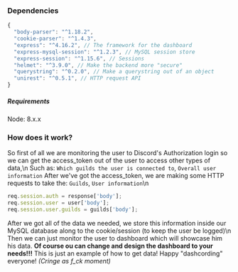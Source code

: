 ### Dependencies
```js
{
  "body-parser": "^1.18.2",
  "cookie-parser": "^1.4.3",
  "express": "^4.16.2", // The framework for the dashboard
  "express-mysql-session": "^1.2.3", // MySQL session store
  "express-session": "^1.15.6", // Sessions
  "helmet": "^3.9.0", // Make the backend more "secure"
  "querystring": "^0.2.0", // Make a querystring out of an object
  "unirest": "^0.5.1", // HTTP request API
}
```

##### Requirements
Node: 8.x.x

### How does it work?
So first of all we are monitoring the user to Discord's Authorization login so we can get the access_token out of the user to access other types of data,\n
Such as: `Which guilds the user is connected to`, `Overall user information`
After we've got the access_token, we are making some HTTP requests to take the: `Guilds`, `User information`\n
```js
req.session.auth = response['body'];
req.session.user = user['body'];
req.session.user.guilds = guilds['body'];
```
After we got all of the data we needed, we store this information inside our MySQL database along to the cookie/session (to keep the user be logged)\n
Then we can just monitor the user to dashboard which will showcase him his data.
**Of course ou can change and design the dashboard to your needs!!!** This is just an example of how to get data!
Happy "dashcording" everyone! *(Cringe as f_ck moment)*
